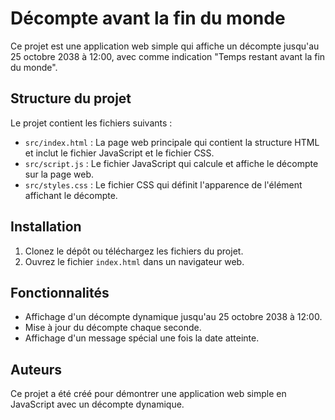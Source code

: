# Décompte avant la fin du monde

Ce projet est une application web simple qui affiche un décompte jusqu'au 25 octobre 2038 à 12:00, avec comme indication "Temps restant avant la fin du monde".

## Structure du projet

Le projet contient les fichiers suivants :

- `src/index.html` : La page web principale qui contient la structure HTML et inclut le fichier JavaScript et le fichier CSS.
- `src/script.js` : Le fichier JavaScript qui calcule et affiche le décompte sur la page web.
- `src/styles.css` : Le fichier CSS qui définit l'apparence de l'élément affichant le décompte.

## Installation

1. Clonez le dépôt ou téléchargez les fichiers du projet.
2. Ouvrez le fichier `index.html` dans un navigateur web.

## Fonctionnalités

- Affichage d'un décompte dynamique jusqu'au 25 octobre 2038 à 12:00.
- Mise à jour du décompte chaque seconde.
- Affichage d'un message spécial une fois la date atteinte.

## Auteurs

Ce projet a été créé pour démontrer une application web simple en JavaScript avec un décompte dynamique.